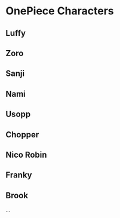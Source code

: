 # OnePiece Characters

## Luffy
## Zoro
## Sanji
## Nami
## Usopp
## Chopper
## Nico Robin
## Franky
## Brook
...
